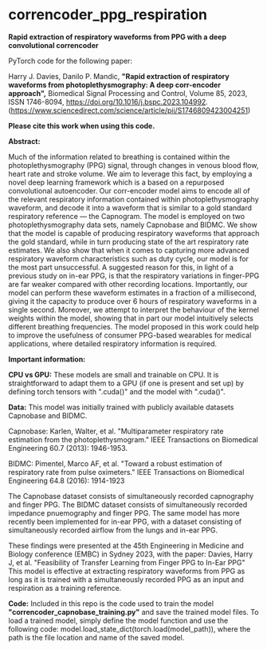 # correncoder_ppg_respiration
**Rapid extraction of respiratory waveforms from PPG with a deep convolutional correncoder**

PyTorch code for the following paper:

Harry J. Davies, Danilo P. Mandic, **"Rapid extraction of respiratory waveforms from photoplethysmography: A deep corr-encoder approach",**
Biomedical Signal Processing and Control, Volume 85, 2023,
ISSN 1746-8094, https://doi.org/10.1016/j.bspc.2023.104992.
(https://www.sciencedirect.com/science/article/pii/S1746809423004251)

**Please cite this work when using this code.**

**Abstract:**

Much of the information related to breathing is contained within the photoplethysmography (PPG) signal, through changes in venous blood flow, heart rate and stroke volume. We aim to leverage this fact, by employing a novel deep learning framework which is a based on a repurposed convolutional autoencoder. Our corr-encoder model aims to encode all of the relevant respiratory information contained within photoplethysmography waveform, and decode it into a waveform that is similar to a gold standard respiratory reference — the Capnogram. The model is employed on two photoplethysmography data sets, namely Capnobase and BIDMC. We show that the model is capable of producing respiratory waveforms that approach the gold standard, while in turn producing state of the art respiratory rate estimates. We also show that when it comes to capturing more advanced respiratory waveform characteristics such as duty cycle, our model is for the most part unsuccessful. A suggested reason for this, in light of a previous study on in-ear PPG, is that the respiratory variations in finger-PPG are far weaker compared with other recording locations. Importantly, our model can perform these waveform estimates in a fraction of a millisecond, giving it the capacity to produce over 6 hours of respiratory waveforms in a single second. Moreover, we attempt to interpret the behaviour of the kernel weights within the model, showing that in part our model intuitively selects different breathing frequencies. The model proposed in this work could help to improve the usefulness of consumer PPG-based wearables for medical applications, where detailed respiratory information is required.

**Important information:**

**CPU vs GPU:**
These models are small and trainable on CPU. It is straightforward to adapt them to a GPU (if one is present and set up) by defining torch tensors with ".cuda()" and the model with ".cuda()".

**Data:**
This model was initially trained with publicly available datasets Capnobase and BIDMC.

Capnobase: Karlen, Walter, et al. "Multiparameter respiratory rate estimation from the photoplethysmogram." IEEE Transactions on Biomedical Engineering 60.7 (2013): 1946-1953.

BIDMC: Pimentel, Marco AF, et al. "Toward a robust estimation of respiratory rate from pulse oximeters." IEEE Transactions on Biomedical Engineering 64.8 (2016): 1914-1923

The Capnobase dataset consists of simultaneously recorded capnography and finger PPG. The BIDMC dataset consists of simultaneously recorded impedance pnuemography and finger PPG.
The same model has more recently been implemented for in-ear PPG, with a dataset consisting of simultaneously recorded airflow from the lungs and in-ear PPG. 

These findings were presented at the 45th Engineering in Medicine and Biology conference (EMBC) in Sydney 2023, with the paper: Davies, Harry J, et al. "Feasibility of Transfer Learning from Finger PPG to In-Ear PPG"
This model is effective at extracting respiratory waveforms from PPG as long as it is trained with a simultaneously recorded PPG as an input and respiration as a training reference.

**Code:**
Included in this repo is the code used to train the model **"correncoder_capnobase_training.py"** and save the trained model files.
To load a trained model, simply define the model function and use the following code: model.load_state_dict(torch.load(model_path)), where the path is the file location and name of the saved model.

